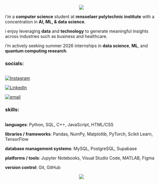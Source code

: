 <p align="center">
  <img src="https://capsule-render.vercel.app/api?type=waving&color=gradient&text=hello!&height=100&section=header"/>
</p>


i'm a **computer science** student at **rensselaer polytechnic institute** with a concentration in **AI, ML, & data science**. 

i enjoy leveraging **data** and **technology** to generate meaningful insights across industries such as business and healthcare. 

i’m actively seeking summer 2026 internships in **data science**, **ML**, and **quantum computing research**.  

### socials:

<hr style="border: 0; height: 0.05px; background: #444;">

[![Instagram](https://img.shields.io/badge/Instagram-%23E4405F.svg?style=for-the-badge&logo=Instagram&logoColor=white)](https://instagram.com/https://www.instagram.com/pranujm_) 

[![LinkedIn](https://img.shields.io/badge/LinkedIn-%230077B5.svg?style=for-the-badge&logo=linkedin&logoColor=white)](https://linkedin.com/in/https://www.linkedin.com/in/pranujm) 

[![email](https://img.shields.io/badge/Email-D14836?style=for-the-badge&logo=gmail&logoColor=white)](mailto:pmandavia24@gmail.com) 

### skills:

<hr style="border: 0; height: 0.025px; background: #444;">

**languages**: Python, SQL, C++, JavaScript, HTML/CSS 

**libraries / frameworks**: Pandas, NumPy, Matplotlib, PyTorch, Scikit Learn, TensorFlow

**database management systems**: MySQL, PostgreSQL, Supabase

**platforms / tools**: Jupyter Notebooks, Visual Studio Code, MATLAB, Figma

**version control**: Git, GitHub


<p align="center">
  <img src="https://capsule-render.vercel.app/api?type=waving&color=gradient&height=100&section=footer"/>
</p>

